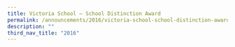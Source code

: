 ```yaml
---
title: Victoria School – School Distinction Award
permalink: /announcements/2016/victoria-school-school-distinction-award/
description: ""
third_nav_title: "2016"
---
```

